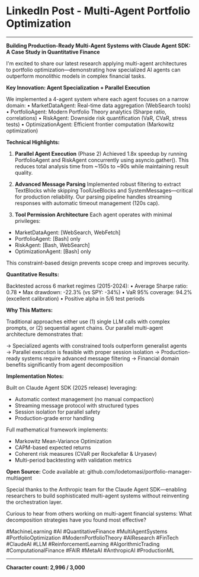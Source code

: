 # LinkedIn Post - Multi-Agent Portfolio Optimization

---

**Building Production-Ready Multi-Agent Systems with Claude Agent SDK: A Case Study in Quantitative Finance**

I'm excited to share our latest research applying multi-agent architectures to portfolio optimization—demonstrating how specialized AI agents can outperform monolithic models in complex financial tasks.

**Key Innovation: Agent Specialization + Parallel Execution**

We implemented a 4-agent system where each agent focuses on a narrow domain:
• MarketDataAgent: Real-time data aggregation (WebSearch tools)
• PortfolioAgent: Modern Portfolio Theory analytics (Sharpe ratio, correlations)
• RiskAgent: Downside risk quantification (VaR, CVaR, stress tests)
• OptimizationAgent: Efficient frontier computation (Markowitz optimization)

**Technical Highlights:**

1. **Parallel Agent Execution** (Phase 2)
Achieved 1.8x speedup by running PortfolioAgent and RiskAgent concurrently using asyncio.gather(). This reduces total analysis time from ~150s to ~90s while maintaining result quality.

2. **Advanced Message Parsing**
Implemented robust filtering to extract TextBlocks while skipping ToolUseBlocks and SystemMessages—critical for production reliability. Our parsing pipeline handles streaming responses with automatic timeout management (120s cap).

3. **Tool Permission Architecture**
Each agent operates with minimal privileges:
- MarketDataAgent: [WebSearch, WebFetch]
- PortfolioAgent: [Bash] only
- RiskAgent: [Bash, WebSearch]
- OptimizationAgent: [Bash] only

This constraint-based design prevents scope creep and improves security.

**Quantitative Results:**

Backtested across 6 market regimes (2015-2024):
• Average Sharpe ratio: 0.78
• Max drawdown: -22.3% (vs SPY: -34%)
• VaR 95% coverage: 94.2% (excellent calibration)
• Positive alpha in 5/6 test periods

**Why This Matters:**

Traditional approaches either use (1) single LLM calls with complex prompts, or (2) sequential agent chains. Our parallel multi-agent architecture demonstrates that:

→ Specialized agents with constrained tools outperform generalist agents
→ Parallel execution is feasible with proper session isolation
→ Production-ready systems require advanced message filtering
→ Financial domain benefits significantly from agent decomposition

**Implementation Notes:**

Built on Claude Agent SDK (2025 release) leveraging:
- Automatic context management (no manual compaction)
- Streaming message protocol with structured types
- Session isolation for parallel safety
- Production-grade error handling

Full mathematical framework implements:
- Markowitz Mean-Variance Optimization
- CAPM-based expected returns
- Coherent risk measures (CVaR per Rockafellar & Uryasev)
- Multi-period backtesting with validation metrics

**Open Source:**
Code available at: github.com/lodetomasi/portfolio-manager-multiagent

Special thanks to the Anthropic team for the Claude Agent SDK—enabling researchers to build sophisticated multi-agent systems without reinventing the orchestration layer.

Curious to hear from others working on multi-agent financial systems: What decomposition strategies have you found most effective?

#MachineLearning #AI #QuantitativeFinance #MultiAgentSystems #PortfolioOptimization #ModernPortfolioTheory #AIResearch #FinTech #ClaudeAI #LLM #ReinforcementLearning #AlgorithmicTrading #ComputationalFinance #FAIR #MetaAI #AnthropicAI #ProductionML

---

**Character count: 2,996 / 3,000**
